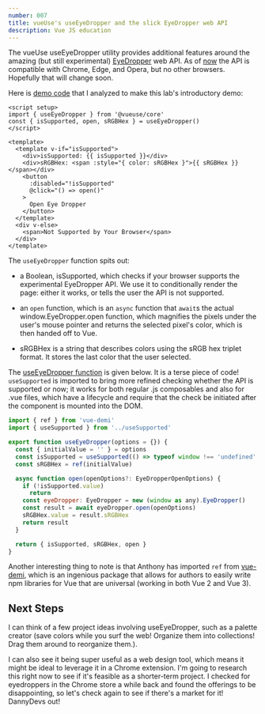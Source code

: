 ```yaml
---
number: 007
title: vueUse's useEyeDropper and the slick EyeDropper web API
description: Vue JS education
---
```


The vueUse useEyeDropper utility provides additional features around the amazing (but still experimental) [EyeDropper](https://developer.mozilla.org/en-US/docs/Web/API/EyeDropper_API) web API. As of [now](https://developer.mozilla.org/en-US/docs/Web/API/EyeDropper_API#browser_compatibility) the API is compatible with Chrome, Edge, and Opera, but no other browsers. Hopefully that will change soon.

Here is [demo code](https://github.com/vueuse/vueuse/blob/main/packages/core/useEyeDropper/demo.vue) that I analyzed to make this lab's introductory demo:

```vue
<script setup>
import { useEyeDropper } from '@vueuse/core'
const { isSupported, open, sRGBHex } = useEyeDropper()
</script>

<template>
  <template v-if="isSupported">
    <div>isSupported: {{ isSupported }}</div>
    <div>sRGBHex: <span :style="{ color: sRGBHex }">{{ sRGBHex }}</span></div>
    <button
      :disabled="!isSupported"
      @click="() => open()"
    >
      Open Eye Dropper
    </button>
  </template>
  <div v-else>
    <span>Not Supported by Your Browser</span>
  </div>
</template>
```

The `useEyeDropper` function spits out:

- a Boolean, isSupported, which checks if your browser supports the experimental EyeDropper API. We use it to conditionally render the page: either it works, or tells the user the API is not supported.

- an `open` function, which is an `async` function that `await`s the actual window.EyeDropper.open function, which magnifies the pixels under the user's mouse pointer and returns the selected pixel's color, which is then handed off to Vue.

- sRGBHex is a string that describes colors using the sRGB hex triplet format. It stores the last color that the user selected.

The [useEyeDropper function](https://github.com/vueuse/vueuse/blob/main/packages/core/useEyeDropper/index.ts) is given below. It is a terse piece of code! `useSupported` is imported to bring more refined checking whether the API is supported or now; it works for both regular .js composables and also for .vue files, which have a lifecycle and require that the check be initiated after the component is mounted into the DOM.

```javascript
import { ref } from 'vue-demi'
import { useSupported } from '../useSupported'

export function useEyeDropper(options = {}) {
  const { initialValue = '' } = options
  const isSupported = useSupported(() => typeof window !== 'undefined' && 'EyeDropper' in window)
  const sRGBHex = ref(initialValue)

  async function open(openOptions?: EyeDropperOpenOptions) {
    if (!isSupported.value)
      return
    const eyeDropper: EyeDropper = new (window as any).EyeDropper()
    const result = await eyeDropper.open(openOptions)
    sRGBHex.value = result.sRGBHex
    return result
  }

  return { isSupported, sRGBHex, open }
}
```

Another interesting thing to note is that Anthony has imported `ref` from [vue-demi](https://github.com/vueuse/vue-demi), which is an ingenious package that allows for authors to easily write npm libraries for Vue that are universal (working in both Vue 2 and Vue 3).

## Next Steps

I can think of a few project ideas involving useEyeDropper, such as a palette creator (save colors while you surf the web! Organize them into collections! Drag them around to reorganize them.).

I can also see it being super useful as a web design tool, which means it might be ideal to leverage it in a Chrome extension. I'm going to research this right now to see if it's feasible as a shorter-term project. I checked for eyedroppers in the Chrome store a while back and found the offerings to be disappointing, so let's check again to see if there's a market for it! DannyDevs out!
